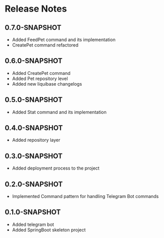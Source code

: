 # Release Notes
## 0.7.0-SNAPSHOT

* Added FeedPet command and its implementation 
* CreatePet command refactored

## 0.6.0-SNAPSHOT

* Added CreatePet command 
* Added Pet repository level 
* Added new liquibase changelogs

## 0.5.0-SNAPSHOT

* Added Stat command and its implementation

## 0.4.0-SNAPSHOT

* Added repository layer

## 0.3.0-SNAPSHOT

* Added deployment process to the project

## 0.2.0-SNAPSHOT

* Implemented Command pattern for handling Telegram Bot commands

## 0.1.0-SNAPSHOT

* Added telegram bot
* Added SpringBoot skeleton project





